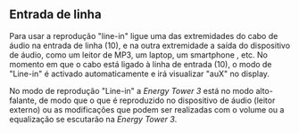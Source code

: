 ## Entrada de linha

Para usar a reprodução "line-in" ligue uma das extremidades do cabo de áudio na entrada de linha (10), e na outra extremidade a saída do dispositivo de áudio, como um leitor de MP3, um laptop, um smartphone , etc. No momento em que o cabo está ligado à linha de entrada (10), o modo de "Line-in" é activado automaticamente e irá visualizar "auX" no display. 

No modo de reprodução "Line-in" a *Energy Tower 3* está no modo alto-falante, de modo que o que é reproduzido no dispositivo de áudio (leitor externo) ou as modificações que podem ser realizadas com o volume ou a equalização se escutarão na *Energy Tower 3*.
